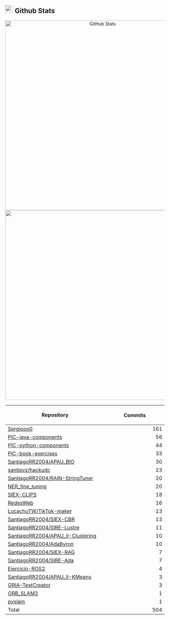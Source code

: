 ## <img src="https://media.giphy.com/media/iY8CRBdQXODJSCERIr/giphy.gif" width="25"><b> Github Stats </b>

<p align="center">
  <a href="https://github.com/Sergiooo0">
    <img
      width="600px"
      src="https://github-readme-stats-liard-nu-21.vercel.app/api?username=Sergiooo0&show_icons=true&hide_title=true&show=reviews,prs_merged&include_all_commits=true"
      alt="GitHub Stats"
      />
    <img
      width="600px"
      src="https://github-readme-stats-liard-nu-21.vercel.app/api/top-langs/?username=Sergiooo0&langs_count=20"
      />
  </a>
</p>

| <img width="1000"><br><p align="center">Repository | <img width="1000" height="1"><br><p align="center">Commits  |
|:----------|----------:|
| [Sergiooo0](https://github.com/Sergiooo0/Sergiooo0) | 161 |
| [PIC-java-components](https://github.com/Sergiooo0/PIC-java-components) | 56 |
| [PIC-python-components](https://github.com/Sergiooo0/PIC-python-components) | 44 |
| [PIC-book-exercises](https://github.com/Sergiooo0/PIC-book-exercises) | 33 |
| [SantiagoRR2004/APAU_BIO](https://github.com/SantiagoRR2004/APAU_BIO) | 30 |
| [santipvz/hackudc](https://github.com/santipvz/hackudc) | 23 |
| [SantiagoRR2004/RAIN-StringTuner](https://github.com/SantiagoRR2004/RAIN-StringTuner) | 20 |
| [NER_fine_tuning](https://github.com/Sergiooo0/NER_fine_tuning) | 20 |
| [SIEX-CLIPS](https://github.com/Sergiooo0/SIEX-CLIPS) | 18 |
| [RedesWeb](https://github.com/Sergiooo0/RedesWeb) | 16 |
| [LucachuTW/TikTok-maker](https://github.com/LucachuTW/TikTok-maker) | 13 |
| [SantiagoRR2004/SIEX-CBR](https://github.com/SantiagoRR2004/SIEX-CBR) | 13 |
| [SantiagoRR2004/SIRE-Lustre](https://github.com/SantiagoRR2004/SIRE-Lustre) | 11 |
| [SantiagoRR2004/APAU_II-Clustering](https://github.com/SantiagoRR2004/APAU_II-Clustering) | 10 |
| [SantiagoRR2004/AdaByron](https://github.com/SantiagoRR2004/AdaByron) | 10 |
| [SantiagoRR2004/SIEX-RAG](https://github.com/SantiagoRR2004/SIEX-RAG) | 7 |
| [SantiagoRR2004/SIRE-Ada](https://github.com/SantiagoRR2004/SIRE-Ada) | 7 |
| [Ejercicio-ROS2](https://github.com/Sergiooo0/Ejercicio-ROS2) | 4 |
| [SantiagoRR2004/APAU_II-KMeans](https://github.com/SantiagoRR2004/APAU_II-KMeans) | 3 |
| [GRIA-TestCreator](https://github.com/Sergiooo0/GRIA-TestCreator) | 3 |
| [ORB_SLAM3](https://github.com/Sergiooo0/ORB_SLAM3) | 1 |
| [pyslam](https://github.com/Sergiooo0/pyslam) | 1 |
| Total | 504 |
